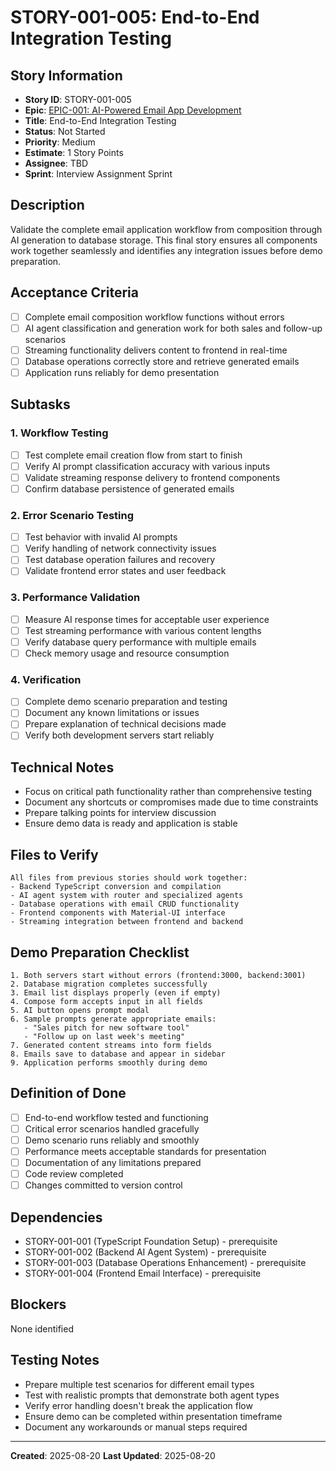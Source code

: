 # STORY-001-005: End-to-End Integration Testing

## Story Information
- **Story ID**: STORY-001-005
- **Epic**: [EPIC-001: AI-Powered Email App Development](README.md)
- **Title**: End-to-End Integration Testing
- **Status**: Not Started
- **Priority**: Medium
- **Estimate**: 1 Story Points
- **Assignee**: TBD
- **Sprint**: Interview Assignment Sprint

## Description
Validate the complete email application workflow from composition through AI generation to database storage. This final story ensures all components work together seamlessly and identifies any integration issues before demo preparation.

## Acceptance Criteria
- [ ] Complete email composition workflow functions without errors
- [ ] AI agent classification and generation work for both sales and follow-up scenarios
- [ ] Streaming functionality delivers content to frontend in real-time
- [ ] Database operations correctly store and retrieve generated emails
- [ ] Application runs reliably for demo presentation

## Subtasks

### 1. Workflow Testing
- [ ] Test complete email creation flow from start to finish
- [ ] Verify AI prompt classification accuracy with various inputs
- [ ] Validate streaming response delivery to frontend components
- [ ] Confirm database persistence of generated emails

### 2. Error Scenario Testing
- [ ] Test behavior with invalid AI prompts
- [ ] Verify handling of network connectivity issues
- [ ] Test database operation failures and recovery
- [ ] Validate frontend error states and user feedback

### 3. Performance Validation
- [ ] Measure AI response times for acceptable user experience
- [ ] Test streaming performance with various content lengths
- [ ] Verify database query performance with multiple emails
- [ ] Check memory usage and resource consumption

### 4. Verification
- [ ] Complete demo scenario preparation and testing
- [ ] Document any known limitations or issues
- [ ] Prepare explanation of technical decisions made
- [ ] Verify both development servers start reliably

## Technical Notes
- Focus on critical path functionality rather than comprehensive testing
- Document any shortcuts or compromises made due to time constraints
- Prepare talking points for interview discussion
- Ensure demo data is ready and application is stable

## Files to Verify
```
All files from previous stories should work together:
- Backend TypeScript conversion and compilation
- AI agent system with router and specialized agents
- Database operations with email CRUD functionality
- Frontend components with Material-UI interface
- Streaming integration between frontend and backend
```

## Demo Preparation Checklist
```
1. Both servers start without errors (frontend:3000, backend:3001)
2. Database migration completes successfully
3. Email list displays properly (even if empty)
4. Compose form accepts input in all fields
5. AI button opens prompt modal
6. Sample prompts generate appropriate emails:
   - "Sales pitch for new software tool"
   - "Follow up on last week's meeting"
7. Generated content streams into form fields
8. Emails save to database and appear in sidebar
9. Application performs smoothly during demo
```

## Definition of Done
- [ ] End-to-end workflow tested and functioning
- [ ] Critical error scenarios handled gracefully
- [ ] Demo scenario runs reliably and smoothly
- [ ] Performance meets acceptable standards for presentation
- [ ] Documentation of any limitations prepared
- [ ] Code review completed
- [ ] Changes committed to version control

## Dependencies
- STORY-001-001 (TypeScript Foundation Setup) - prerequisite
- STORY-001-002 (Backend AI Agent System) - prerequisite
- STORY-001-003 (Database Operations Enhancement) - prerequisite
- STORY-001-004 (Frontend Email Interface) - prerequisite

## Blockers
None identified

## Testing Notes
- Prepare multiple test scenarios for different email types
- Test with realistic prompts that demonstrate both agent types
- Verify error handling doesn't break the application flow
- Ensure demo can be completed within presentation timeframe
- Document any workarounds or manual steps required

---
**Created**: 2025-08-20
**Last Updated**: 2025-08-20
